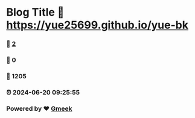 # Blog Title :link: https://yue25699.github.io/yue-bk 
### :page_facing_up: [2](https://yue25699.github.io/yue-bk/tag.html) 
### :speech_balloon: 0 
### :hibiscus: 1205 
### :alarm_clock: 2024-06-20 09:25:55 
### Powered by :heart: [Gmeek](https://github.com/Meekdai/Gmeek)
